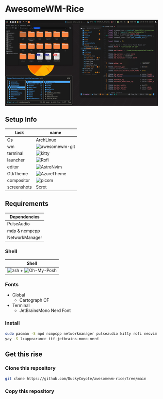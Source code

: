 # AwesomeWM-Rice

![image](screenshots/screen1.png)

## Setup Info

| task        | name                                        |
| ----------- | ------------------------------------------- |
| Os          | ArchLinux                                   |
| wm          | ![awesomewm-git](https://awesomewm.org/)    |
| terminal    | ![kitty](https://sw.kovidgoyal.net/kitty/)  |
| launcher    | ![Rofi](https://github.com/davatorium/rofi) |
| editor      | ![AstroNvim](https://astronvim.com/)        |
| GtkTheme    | ![AzureTheme](https://astronvim.com/)       |
| compositor  | ![picom](https://github.com/yshui/picom)    |
| screenshots | Scrot                                       |

## Requirements

| Dependencies   |
| -------------- |
| PulseAudio     |
| mdp & ncmpcpp  |
| NetworkManager |

### Shell

| Shell                                                               |
| ------------------------------------------------------------------- |
| ![zsh](https://www.zsh.org/) + ![Oh-My-Posh](https://ohmyposh.dev/) |

### Fonts

- Global
  - Cartograph CF
- Terminal
  - JetBrainsMono Nerd Font

### Install

```zsh
sudo pacman -S mpd ncmpcpp networkmanager pulseaudio kitty rofi neovim picom gnome-tweaks alsa-utils acpi scrot
yay -S lxappearance ttf-jetbrains-mono-nerd
```

## Get this rise

### Clone this repository

```zsh
git clone https://github.com/DuckyCoyote/awesomewm-rice/tree/main
```

### Copy this repository

```zsh

```
